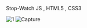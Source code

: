 Stop-Watch
JS , HTML5 , CSS3

![1](https://github.com/user-attachments/assets/62f33aea-f361-49b2-a8ad-bdba082ec603)
![Capture](https://github.com/user-attachments/assets/eafcc9ee-8a14-4f95-9485-51673689618b)


